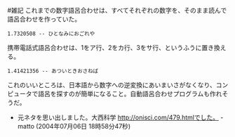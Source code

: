 #雑記
これまでの数字語呂合わせは、すべてそれぞれの数字を、そのまま読んで語呂合わせを作っていた。
```
1.7320508 -- ひとなみにおごれや
```
携帯電話式語呂合わせは、1をア行、2をカ行、3をサ行、というふうに置き換える。
```
1.41421356 -- あついときおさねば
```
これのいいところは、日本語から数字への逆変換にあいまいさがなくなり、コンピュータで語呂を探すのが簡単になること。自動語呂合わせプログラムも作れそうだ。
* 元ネタを思い出しました。大西科学 http://onisci.com/479.htmlでした。 - matto (2004年07月06日 18時58分47秒)
<!--  -->

